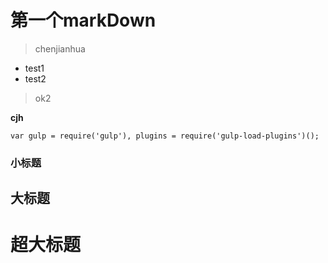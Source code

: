 # 第一个markDown

> chenjianhua
- test1
- test2

>ok2

**cjh**

``
var gulp = require('gulp'),
    plugins = require('gulp-load-plugins')();
``

### 小标题

## 大标题

# 超大标题